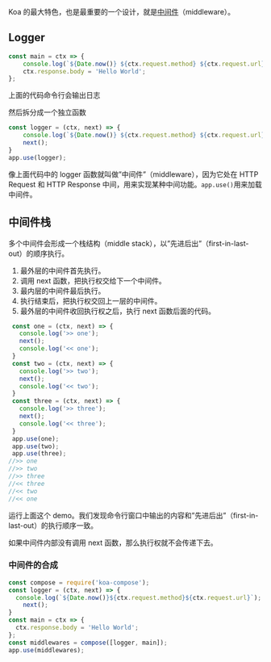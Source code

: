 Koa 的最大特色，也是最重要的一个设计，就是[中间件](https://www.lisa33xiaoq.net/tag/中间件)（middleware）。



## Logger

```js
const main = ctx => {   
	console.log(`${Date.now()} ${ctx.request.method} ${ctx.request.url}`);   
	ctx.response.body = 'Hello World';
};
```

上面的代码命令行会输出日志

然后拆分成一个独立函数

```js
const logger = (ctx, next) => {   
	console.log(`${Date.now()} ${ctx.request.method} ${ctx.request.url}`);   
	next(); 
} 
app.use(logger);
```

像上面代码中的 logger 函数就叫做”中间件”（middleware），因为它处在 HTTP Request 和 HTTP Response 中间，用来实现某种中间功能。`app.use()`用来加载中间件。

## 中间件栈

多个中间件会形成一个栈结构（middle stack），以”先进后出”（first-in-last-out）的顺序执行。

1.  最外层的中间件首先执行。
2.  调用 next 函数，把执行权交给下一个中间件。
3.  最内层的中间件最后执行。
4.  执行结束后，把执行权交回上一层的中间件。
5.  最外层的中间件收回执行权之后，执行 next 函数后面的代码。



```js
 const one = (ctx, next) => {   
   console.log('>> one');   
   next();   
   console.log('<< one'); 
 } 
 const two = (ctx, next) => {   
   console.log('>> two');   
   next();    
   console.log('<< two'); 
 } 
 const three = (ctx, next) => {   
   console.log('>> three');   
   next();   
   console.log('<< three'); 
 } 
 app.use(one); 
 app.use(two); 
 app.use(three);
//>> one
//>> two
//>> three
//<< three
//<< two
//<< one
```

运行上面这个 demo。我们发现命令行窗口中输出的内容和”先进后出”（first-in-last-out）的执行顺序一致。

如果中间件内部没有调用 next 函数，那么执行权就不会传递下去。


### 中间件的合成

```js
const compose = require('koa-compose'); 
const logger = (ctx, next) => {   	                    					
  console.log(`${Date.now()}${ctx.request.method}${ctx.request.url}`);   
	next(); 
} 
const main = ctx => {   
  ctx.response.body = 'Hello World'; 
}; 
const middlewares = compose([logger, main]); 
app.use(middlewares);
```